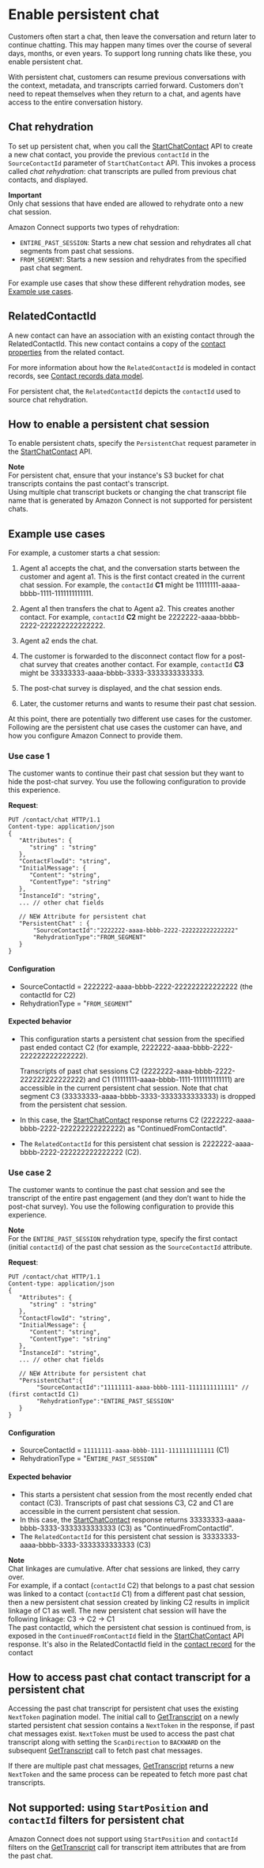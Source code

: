 # Enable persistent chat<a name="chat-persistence"></a>

Customers often start a chat, then leave the conversation and return later to continue chatting\. This may happen many times over the course of several days, months, or even years\. To support long running chats like these, you enable persistent chat\. 

With persistent chat, customers can resume previous conversations with the context, metadata, and transcripts carried forward\. Customers don't need to repeat themselves when they return to a chat, and agents have access to the entire conversation history\. 

## Chat rehydration<a name="rehydration"></a>

To set up persistent chat, when you call the [StartChatContact](https://docs.aws.amazon.com/connect/latest/APIReference/API_StartChatContact.html) API to create a new chat contact, you provide the previous `contactId` in the `SourceContactId` parameter of `StartChatContact` API\. This invokes a process called *chat rehydration*: chat transcripts are pulled from previous chat contacts, and displayed\.

**Important**  
Only chat sessions that have ended are allowed to rehydrate onto a new chat session\.

Amazon Connect supports two types of rehydration:
+ `ENTIRE_PAST_SESSION`: Starts a new chat session and rehydrates all chat segments from past chat sessions\.
+ `FROM_SEGMENT`: Starts a new session and rehydrates from the specified past chat segment\. 

For example use cases that show these different rehydration modes, see [Example use cases](#persistentchatscenario)\.

## RelatedContactId<a name="relatedcontactid"></a>

A new contact can have an association with an existing contact through the RelatedContactId\. This new contact contains a copy of the [contact properties](connect-attrib-list.md) from the related contact\.

For more information about how the `RelatedContactId` is modeled in contact records, see [Contact records data model](ctr-data-model.md)\.

For persistent chat, the `RelatedContactId` depicts the `contactId` used to source chat rehydration\.

## How to enable a persistent chat session<a name="start-persistent-chat-session"></a>

To enable persistent chats, specify the `PersistentChat` request parameter in the [StartChatContact](https://docs.aws.amazon.com/connect/latest/APIReference/API_StartChatContact.html) API\. 

**Note**  
For persistent chat, ensure that your instance's S3 bucket for chat transcripts contains the past contact's transcript\.   
Using multiple chat transcript buckets or changing the chat transcript file name that is generated by Amazon Connect is not supported for persistent chats\.

## Example use cases<a name="persistentchatscenario"></a>

For example, a customer starts a chat session:

1. Agent a1 accepts the chat, and the conversation starts between the customer and agent a1\. This is the first contact created in the current chat session\. For example, the `contactId` **C1** might be 11111111\-aaaa\-bbbb\-1111\-1111111111111\. 

1. Agent a1 then transfers the chat to Agent a2\. This creates another contact\. For example, `contactId` **C2** might be 2222222\-aaaa\-bbbb\-2222\-222222222222222\. 

1. Agent a2 ends the chat\.

1. The customer is forwarded to the disconnect contact flow for a post\-chat survey that creates another contact\. For example, `contactId` **C3** might be 33333333\-aaaa\-bbbb\-3333\-3333333333333\.

1. The post\-chat survey is displayed, and the chat session ends\. 

1. Later, the customer returns and wants to resume their past chat session\.

At this point, there are potentially two different use cases for the customer\. Following are the persistent chat use cases the customer can have, and how you configure Amazon Connect to provide them\.

### Use case 1<a name="persistentchatscenario-usecase1"></a>

The customer wants to continue their past chat session but they want to hide the post\-chat survey\. You use the following configuration to provide this experience\. 

**Request**:

```
PUT /contact/chat HTTP/1.1
Content-type: application/json
{
   "Attributes": { 
      "string" : "string" 
   },
   "ContactFlowId": "string",
   "InitialMessage": { 
      "Content": "string",
      "ContentType": "string"
   },
   "InstanceId": "string",
   ... // other chat fields
     
   // NEW Attribute for persistent chat 
   "PersistentChat" : {
       "SourceContactId":"2222222-aaaa-bbbb-2222-222222222222222" 
       "RehydrationType":"FROM_SEGMENT"
   }
}
```

#### Configuration<a name="usecase1-configuration"></a>
+ SourceContactId = 2222222\-aaaa\-bbbb\-2222\-222222222222222 \(the contactId for C2\)
+ RehydrationType = "`FROM_SEGMENT`"

#### Expected behavior<a name="usecase1-behavior"></a>
+ This configuration starts a persistent chat session from the specified past ended contact C2 \(for example, 2222222\-aaaa\-bbbb\-2222\-222222222222222\)\. 

  Transcripts of past chat sessions C2 \(2222222\-aaaa\-bbbb\-2222\-222222222222222\) and C1 \(11111111\-aaaa\-bbbb\-1111\-1111111111111\) are accessible in the current persistent chat session\. Note that chat segment C3 \(33333333\-aaaa\-bbbb\-3333\-3333333333333\) is dropped from the persistent chat session\.
+ In this case, the [StartChatContact](https://docs.aws.amazon.com/connect/latest/APIReference/API_StartChatContact.html) response returns C2 \(2222222\-aaaa\-bbbb\-2222\-222222222222222\) as "ContinuedFromContactId"\.
+ The `RelatedContactId` for this persistent chat session is 2222222\-aaaa\-bbbb\-2222\-222222222222222 \(C2\)\.

### Use case 2<a name="persistentchatscenario-usecase2"></a>

The customer wants to continue the past chat session and see the transcript of the entire past engagement \(and they don’t want to hide the post\-chat survey\)\. You use the following configuration to provide this experience\. 

**Note**  
 For the `ENTIRE_PAST_SESSION` rehydration type, specify the first contact \(initial `contactId`\) of the past chat session as the `SourceContactId` attribute\.

**Request**:

```
PUT /contact/chat HTTP/1.1
Content-type: application/json
{
   "Attributes": { 
      "string" : "string" 
   },
   "ContactFlowId": "string",
   "InitialMessage": { 
      "Content": "string",
      "ContentType": "string"
   },
   "InstanceId": "string",
   ... // other chat fields
     
   // NEW Attribute for persistent chat 
   "PersistentChat":{
        "SourceContactId":"11111111-aaaa-bbbb-1111-1111111111111" // (first contactId C1)
        "RehydrationType":"ENTIRE_PAST_SESSION"
   }
}
```

#### Configuration<a name="usecase2-configuration"></a>
+ SourceContactId = `11111111-aaaa-bbbb-1111-1111111111111` \(C1\)
+ RehydrationType = "E`NTIRE_PAST_SESSION`"

#### Expected behavior<a name="usecase2-behavior"></a>
+ This starts a persistent chat session from the most recently ended chat contact \(C3\)\. Transcripts of past chat sessions C3, C2 and C1 are accessible in the current persistent chat session\.
+ In this case, the [StartChatContact](https://docs.aws.amazon.com/connect/latest/APIReference/API_StartChatContact.html) response returns 33333333\-aaaa\-bbbb\-3333\-3333333333333 \(C3\) as "ContinuedFromContactId"\.
+ The `RelatedContactId` for this persistent chat session is 33333333\-aaaa\-bbbb\-3333\-3333333333333 \(C3\)

**Note**  
Chat linkages are cumulative\. After chat sessions are linked, they carry over\.  
For example, if a contact \(`contactId` C2\) that belongs to a past chat session was linked to a contact \(`contactId` C1\) from a different past chat session, then a new persistent chat session created by linking C2 results in implicit linkage of C1 as well\. The new persistent chat session will have the following linkage: C3 → C2 → C1  
The past contactId, which the persistent chat session is continued from, is exposed in the `ContinuedFromContactId` field in the [StartChatContact](https://docs.aws.amazon.com/connect/latest/APIReference/API_StartChatContact.html) API response\. It's also in the RelatedContactId field in the [contact record](ctr-data-model.md#ctr-ContactTraceRecord) for the contact

## How to access past chat contact transcript for a persistent chat<a name="access-past-chat-transcript"></a>

Accessing the past chat transcript for persistent chat uses the existing `NextToken` pagination model\. The initial call to [GetTranscript](https://docs.aws.amazon.com/connect-participant/latest/APIReference/API_GetTranscript.html) on a newly started persistent chat session contains a `NextToken` in the response, if past chat messages exist\. `NextToken` must be used to access the past chat transcript along with setting the `ScanDirection` to `BACKWARD` on the subsequent [GetTranscript](https://docs.aws.amazon.com/connect-participant/latest/APIReference/API_GetTranscript.html) call to fetch past chat messages\. 

If there are multiple past chat messages, [GetTranscript](https://docs.aws.amazon.com/connect-participant/latest/APIReference/API_GetTranscript.html) returns a new `NextToken` and the same process can be repeated to fetch more past chat transcripts\.

## Not supported: using `StartPosition` and `contactId` filters for persistent chat<a name="startposition"></a>

Amazon Connect does not support using `StartPosition` and `contactId` filters on the [GetTranscript](https://docs.aws.amazon.com/connect-participant/latest/APIReference/API_GetTranscript.html) call for transcript item attributes that are from the past chat\. 